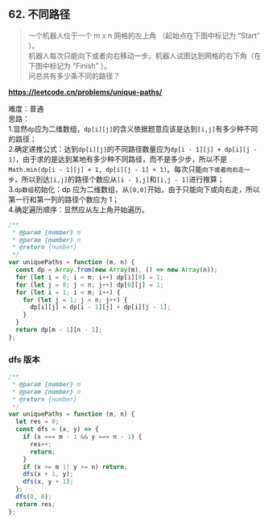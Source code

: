 ## 62. 不同路径

> 一个机器人位于一个 m x n 网格的左上角 （起始点在下图中标记为 “Start” ）。  
> 机器人每次只能向下或者向右移动一步。机器人试图达到网格的右下角（在下图中标记为 “Finish” ）。  
> 问总共有多少条不同的路径？

**https://leetcode.cn/problems/unique-paths/**

难度：普通  
思路：  
1.显然`dp`应为二维数组，`dp[i][j]`的含义依据题意应该是达到`[i,j]`有多少种不同的路径；  
2.确定递推公式：达到`dp[i][j]`的不同路径数量应为`dp[i - 1][j] + dp[i][j - 1]`，由于求的是达到某地有多少种不同路径，而不是多少步，所以不是`Math.min(dp[i - 1][j] + 1, dp[i][j - 1] + 1)`。每次只能`向下或者向右走一步`，所以到达`[i,j]`的路径个数应从`[i - 1,j]`和`[i,j - 1]`进行推算；  
3.`dp数组`初始化：dp 应为二维数组，从`[0,0]`开始，由于只能向下或向右走，所以第一行和第一列的路径个数应为 1；  
4.确定遍历顺序：显然应从左上角开始遍历。

```javascript
/**
 * @param {number} m
 * @param {number} n
 * @return {number}
 */
var uniquePaths = function (m, n) {
  const dp = Array.from(new Array(m), () => new Array(n));
  for (let i = 0; i < m; i++) dp[i][0] = 1;
  for (let j = 0; j < n; j++) dp[0][j] = 1;
  for (let i = 1; i < m; i++) {
    for (let j = 1; j < n; j++) {
      dp[i][j] = dp[i - 1][j] + dp[i][j - 1];
    }
  }
  return dp[m - 1][n - 1];
};
```

### dfs 版本

```javascript
/**
 * @param {number} m
 * @param {number} n
 * @return {number}
 */
var uniquePaths = function (m, n) {
  let res = 0;
  const dfs = (x, y) => {
    if (x === m - 1 && y === n - 1) {
      res++;
      return;
    }
    if (x >= m || y >= n) return;
    dfs(x + 1, y);
    dfs(x, y + 1);
  };
  dfs(0, 0);
  return res;
};
```
